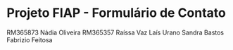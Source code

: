 # Projeto FIAP - Formulário de Contato


RM365873 Nádia Oliveira
RM365357 Raíssa Vaz
Laís Urano
Sandra Bastos
Fabrizio Feitosa